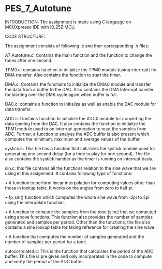 # PES_7_Autotune
INTRODUCTION:
The assignment is made using C language on MCUXpresso IDE with KL25Z MCU.

CODE STRUCTURE:

The assignment consists of following .c and their corresponding .h files:

A7_Autotune.c: Contains the main function and the function to change the tones after one second.

TPM0.c: contains function to initialize the TPM0 module (using interrupt) for DMA transfer. Also contains the function to start the timer.

DMA.c: Contains the functions to initialize the DMA0 module and transfer the data from a buffer to the DAC. Also contains the DMA Interrupt handler for starting over the DMA cycle again when buffer is full.

DAC.c: contains a function to initialize as well as enable  the DAC module for data transfer.

ADC.c: Contains function to initialize the ADC0 module for converting the data coming from the DAC. It also contains the function to initialize the TPM1 module used to on interrupt generation to read the samples from ADC. Further, a function to analyse the ADC buffer is also present which computes the minimum, maximum and average values of the buffer.

systick.c: This file has a function that initializes the systick module used for generating one second delay (for a tone to play for one second). The file also contains the systick handler as the timer is running on interrupt basis.

sin.c: this file contains all the functions relation to the sine wave that we are using in this assignment. It contains following type of functions:

•	A function to perform linear interpolation for computing values other than those in lookup table. It works on the angles from zero to half pi.

•	fp_sin() function which computes the whole sine wave from -2pi to 2pi using the interpolate function.

•	A function to compute the samples from the tone (sine) that we computed using above functions. This function also provides the number of samples generated and samples per period.
Other than the functions, the file also contains a sine lookup table for taking reference for creating the sine wave.

•	A function that computes the number of samples generated and the number of samples per period for a tone.

autocorrelated.c:  This is the function that calculates the period of the ADC buffer. This file is pre given and only incorporated in the code to compute and verify the period of the ADC buffer.
